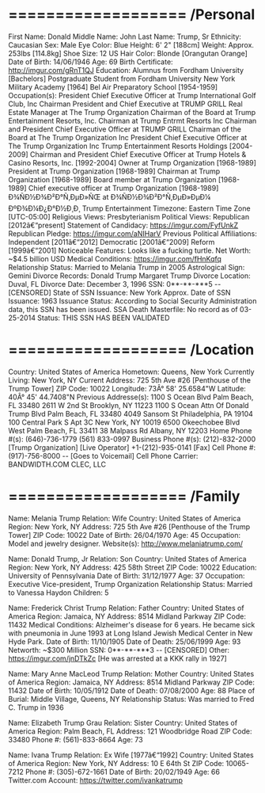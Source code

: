 ===================
/Personal
===================
First Name: Donald
Middle Name: John
Last Name: Trump, Sr
Ethnicity: Caucasian
Sex: Male
Eye Color: Blue
Height: 6' 2" [188cm]
Weight: Approx. 253lbs [114.8kg]
Shoe Size: 12 US
Hair Color: Blonde [Orangutan Orange]
Date of Birth: 14/06/1946
Age: 69
Birth Certificate: http://imgur.com/gRnT1QJ
Education: Alumnus from Fordham University [Bachelors]
           Postgraduate Student from Fordham University
           New York Military Academy [1964]
           Bel Air Preparatory School [1954-1959]
Occupation(s): President Chief Executive Officer at Trump International Golf Club, Inc
               Chairman President and Chief Executive at TRUMP GRILL
               Real Estate Manager at The Trump Organization
               Chairman of the Board at Trump Entertainment Resorts, Inc.
               Chairman at Trump Entrmt Resorts Inc
               Chairman and President Chief Executive Officer at TRUMP GRILL
               Chairman of the Board at The Trump Organization Inc
               President Chief Executive Officer at The Trump Organization Inc
               Trump Entertainment Resorts Holdings [2004-2009]
               Chairman and President Chief Executive Officer at Trump Hotels & Casino Resorts, Inc. [1992-2004]
               Owner at Trump Organization [1968-1989]
               President at Trump Organization [1968-1989]
               Chairman at Trump Organization [1968-1989]
               Board member at Trump Organization [1968-1989]
               Chief executive officer at Trump Organization [1968-1989]
               Ð¾ÑÐ½Ð¾Ð²Ð°Ñ‚ÐµÐ»ÑŒ at Ð¾ÑÐ½Ð¾Ð²Ð°Ñ‚ÐµÐ»ÐµÐ¼ ÐºÐ¾Ð¼Ð¿Ð°Ð½Ð¸Ð¸ Trump Entertainment
Timezone: Eastern Time Zone [UTC-05:00]
Religious Views: Presbyterianism
Political Views: Republican [2012â€“present]
Statement of Candidacy: https://imgur.com/FyfUnkZ
Republican Pledge: https://imgur.com/aNIHarV
Previous Political Affiliations: Independent [2011â€“2012]
                                 Democratic [2001â€“2009]
                                 Reform [1999â€“2001]
Noticeable Features: Looks like a fucking turtle.
Net Worth: ~$4.5 billion USD
Medical Conditions: https://imgur.com/fHnKqfq
Relationship Status: Married to Melania Trump in 2005
Astrological Sign: Gemini
Divorce Records: Donald Trump
                 Margaret Trump
Divorce Location: Duval, FL
Divorce Date: December 3, 1996
SSN: 0**-**-***5 -- [CENSORED]
State of SSN Issuance: New York
Approx. Date of SSN Issuance: 1963
Issuance Status: According to Social Security Administration data, this SSN has been issued.
SSA Death Masterfile: No record as of 03-25-2014
Status: THIS SSN HAS BEEN VALIDATED
 
 
===================
/Location
===================
Country: United States of America
Hometown: Queens, New York
Currently Living: New York, NY
Current Address: 725 5th Ave #26 [Penthouse of the Trump Tower]
ZIP Code: 10022
Longitude: 73Â° 58' 25.6584"W
Latitude: 40Â° 45' 44.7408"N
Previous Addresse(s): 1100 S Ocean Blvd Palm Beach, FL 33480
                      2611 W 2nd St Brooklyn, NY 11223
                      1100 S Ocean Attn Of Donald Trump Blvd Palm Beach, FL 33480
                      4049 Sansom St Philadelphia, PA 19104
                      100 Central Park S Apt 3C New York, NY 10019
                      6500 Okeechobee Blvd West Palm Beach, FL 33411
                      38 Malpass Rd Albany, NY 12203
Home Phone #(s): (646)-736-1779
                 (561) 833-0997
Business Phone #(s): (212)-832-2000 [Trump Organization] [Live Operator]
                     +1-(212)-935-0141 [Fax]
Cell Phone #: (917)-756-8000 -- [Goes to Voicemail]
Cell Phone Carrier: BANDWIDTH.COM CLEC, LLC
 
===================
/Family
===================
Name: Melania Trump
Relation: Wife
Country: United States of America
Region: New York, NY
Address: 725 5th Ave #26 [Penthouse of the Trump Tower]
ZIP Code: 10022
Date of Birth: 26/04/1970
Age: 45
Occupation: Model and jewelry designer.
Website(s): http://www.melaniatrump.com/
 
Name: Donald Trump, Jr
Relation: Son
Country: United States of America
Region: New York, NY
Address: 425 58th Street
ZIP Code: 10022
Education: University of Pennsylvania
Date of Birth: 31/12/1977
Age: 37
Occupation: Executive Vice-president, Trump Organization
Relationship Status: Married to Vanessa Haydon
Children: 5
 
Name: Frederick Christ Trump
Relation: Father
Country: United States of America
Region: Jamaica, NY
Address: 8514 Midland Parkway
ZIP Code: 11432
Medical Conditions: Alzheimer's disease for 6 years. He became sick with pneumonia in June 1993 at Long Island Jewish Medical Center in New Hyde Park.
Date of Birth: 11/10/1905
Date of Death: 25/06/1999
Age: 93
Networth: ~$300 Million
SSN: 0**-**-***3 -- [CENSORED]
Other: https://imgur.com/jnDTkZc [He was arrested at a KKK rally in 1927]
 
Name: Mary Anne MacLeod Trump
Relation: Mother
Country: United States of America
Region: Jamaica, NY
Address: 8514 Midland Parkway
ZIP Code: 11432
Date of Birth: 10/05/1912
Date of Death: 07/08/2000
Age: 88
Place of Burial: Middle Village, Queens, NY
Relationship Status: Was married to Fred C. Trump in 1936
 
Name: Elizabeth Trump Grau
Relation: Sister
Country: United States of America
Region: Palm Beach, FL
Address: 121 Woodbridge Road
ZIP Code: 33480
Phone #: (561)-833-8664
Age: 73
 
Name: Ivana Trump
Relation: Ex Wife [1977â€“1992]
Country: United States of America
Region: New York, NY
Address: 10 E 64th St
ZIP Code: 10065-7212
Phone #: (305)-672-1661
Date of Birth: 20/02/1949
Age: 66
Twitter.com Account: https://twitter.com/ivankatrump
